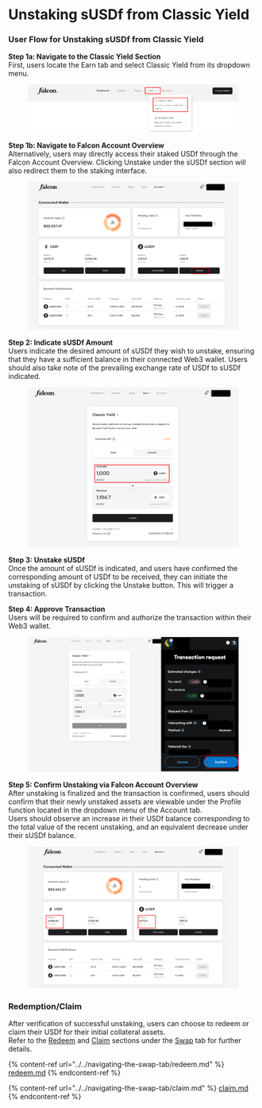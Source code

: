 # Unstaking sUSDf from Classic Yield

### User Flow for Unstaking sUSDf from Classic Yield

**Step 1a: Navigate to the Classic Yield Section**\
First, users locate the Earn tab and select Classic Yield from its dropdown menu.

<figure><img src="../../../../.gitbook/assets/image (52).png" alt="" width="563"><figcaption></figcaption></figure>

**Step 1b: Navigate to Falcon Account Overview**\
Alternatively, users may directly access their staked USDf through the Falcon Account Overview. Clicking Unstake under the sUSDf section will also redirect them to the staking interface.

<figure><img src="../../../../.gitbook/assets/image (53).png" alt="" width="563"><figcaption></figcaption></figure>

**Step 2: Indicate sUSDf Amount**\
Users indicate the desired amount of sUSDf they wish to unstake, ensuring that they have a sufficient balance in their connected Web3 wallet. Users should also take note of the prevailing exchange rate of USDf to sUSDf indicated.

<figure><img src="../../../../.gitbook/assets/image (54).png" alt="" width="563"><figcaption></figcaption></figure>

**Step 3: Unstake sUSDf**\
Once the amount of sUSDf is indicated, and users have confirmed the corresponding amount of USDf to be received, they can initiate the unstaking of sUSDf by clicking the Unstake button. This will trigger a transaction.

**Step 4: Approve Transaction**\
Users will be required to confirm and authorize the transaction within their Web3 wallet.

<figure><img src="../../../../.gitbook/assets/image (55).png" alt="" width="563"><figcaption></figcaption></figure>

**Step 5: Confirm Unstaking via Falcon Account Overview**\
After unstaking is finalized and the transaction is confirmed, users should confirm that their newly unstaked assets are viewable under the Profile function located in the dropdown menu of the Account tab. \
Users should observe an increase in their USDf balance corresponding to the total value of the recent unstaking, and an equivalent decrease under their sUSDf balance.&#x20;

<figure><img src="../../../../.gitbook/assets/image (57).png" alt="" width="563"><figcaption></figcaption></figure>

### Redemption/Claim

After verification of successful unstaking, users can choose to redeem or claim their USDf for their initial collateral assets.\
Refer to the [Redeem](../../navigating-the-swap-tab/redeem.md) and [Claim](../../navigating-the-swap-tab/claim.md) sections under the [Swap](../../navigating-the-swap-tab/) tab for further details.

{% content-ref url="../../navigating-the-swap-tab/redeem.md" %}
[redeem.md](../../navigating-the-swap-tab/redeem.md)
{% endcontent-ref %}

{% content-ref url="../../navigating-the-swap-tab/claim.md" %}
[claim.md](../../navigating-the-swap-tab/claim.md)
{% endcontent-ref %}
